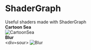 # ShaderGraph
Useful shaders made with ShaderGraph<br>
<b>Cartoon Sea</b><br>
![CartoonSea](https://user-images.githubusercontent.com/82811799/229790667-136f70a9-d14b-49d6-aef3-2754b8b99f79.gif)
<br>
<b>Blur</b><br>
<div=sour>
![Blur](https://user-images.githubusercontent.com/82811799/229789761-7411835c-af46-48ca-af14-afa74d0e2213.gif)


